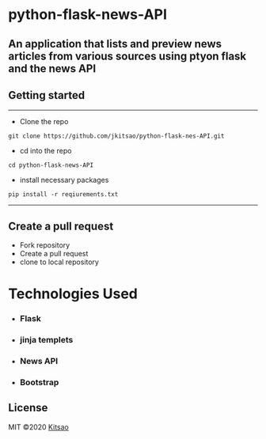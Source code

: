 # python-flask-news-API
An application that  lists and preview 
news articles from various sources 
using ptyon flask and the news API
---
## Getting started
---
* Clone the repo
```
git clone https://github.com/jkitsao/python-flask-nes-API.git
```
* cd into the repo 
```
cd python-flask-news-API
```
* install necessary packages
```
pip install -r reqiurements.txt
```
---

## Create a pull request
* Fork repository
* Create a pull request
* clone to local repository

# Technologies Used
* ### Flask 
* ### jinja templets
* ### News API
* ### Bootstrap

## License
MIT &copy;2020 [Kitsao](https://github.com/jkitsao/)
